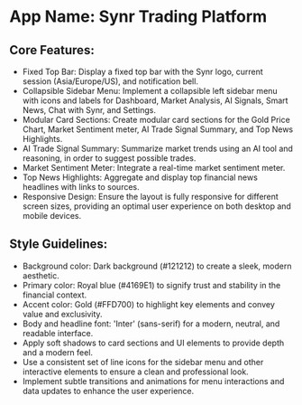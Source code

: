 # **App Name**: Synr Trading Platform

## Core Features:

- Fixed Top Bar: Display a fixed top bar with the Synr logo, current session (Asia/Europe/US), and notification bell.
- Collapsible Sidebar Menu: Implement a collapsible left sidebar menu with icons and labels for Dashboard, Market Analysis, AI Signals, Smart News, Chat with Synr, and Settings.
- Modular Card Sections: Create modular card sections for the Gold Price Chart, Market Sentiment meter, AI Trade Signal Summary, and Top News Highlights.
- AI Trade Signal Summary: Summarize market trends using an AI tool and reasoning, in order to suggest possible trades.
- Market Sentiment Meter: Integrate a real-time market sentiment meter.
- Top News Highlights: Aggregate and display top financial news headlines with links to sources.
- Responsive Design: Ensure the layout is fully responsive for different screen sizes, providing an optimal user experience on both desktop and mobile devices.

## Style Guidelines:

- Background color: Dark background (#121212) to create a sleek, modern aesthetic.
- Primary color: Royal blue (#4169E1) to signify trust and stability in the financial context.
- Accent color: Gold (#FFD700) to highlight key elements and convey value and exclusivity.
- Body and headline font: 'Inter' (sans-serif) for a modern, neutral, and readable interface.
- Apply soft shadows to card sections and UI elements to provide depth and a modern feel.
- Use a consistent set of line icons for the sidebar menu and other interactive elements to ensure a clean and professional look.
- Implement subtle transitions and animations for menu interactions and data updates to enhance the user experience.
